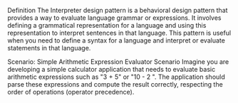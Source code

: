 Definition
The Interpreter design pattern is a behavioral design pattern that provides a way to evaluate language grammar or expressions. It involves defining a grammatical representation for a language and using this representation to interpret sentences in that language. This pattern is useful when you need to define a syntax for a language and interpret or evaluate statements in that language.

Scenario: Simple Arithmetic Expression Evaluator
Scenario
Imagine you are developing a simple calculator application that needs to evaluate basic arithmetic expressions such as "3 + 5" or "10 - 2 ". The application should parse these expressions and compute the result correctly, respecting the order of operations (operator precedence).


